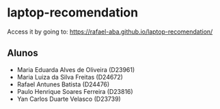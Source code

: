 # laptop-recomendation

Access it by going to:
https://rafael-aba.github.io/laptop-recomendation/

## Alunos
- Maria Eduarda Alves de Oliveira (D23961)
- Maria Luiza da Silva Freitas (D24672)
- Rafael Antunes Batista (D24476)
- Paulo Henrique Soares Ferreira (D23816)
- Yan Carlos Duarte Velasco (D23739)